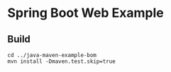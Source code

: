 # Spring Boot Web Example

## Build

```$bash
cd ../java-maven-example-bom
mvn install -Dmaven.test.skip=true
```